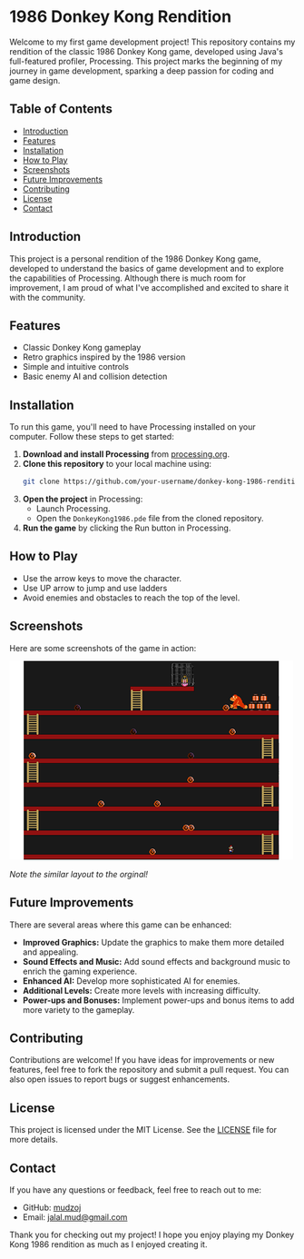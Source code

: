 # 1986 Donkey Kong Rendition

Welcome to my first game development project! This repository contains my rendition of the classic 1986 Donkey Kong game, developed using Java's full-featured profiler, Processing. This project marks the beginning of my journey in game development, sparking a deep passion for coding and game design.

## Table of Contents
- [Introduction](#introduction)
- [Features](#features)
- [Installation](#installation)
- [How to Play](#how-to-play)
- [Screenshots](#screenshots)
- [Future Improvements](#future-improvements)
- [Contributing](#contributing)
- [License](#license)
- [Contact](#contact)

## Introduction

This project is a personal rendition of the 1986 Donkey Kong game, developed to understand the basics of game development and to explore the capabilities of Processing. Although there is much room for improvement, I am proud of what I've accomplished and excited to share it with the community.

## Features

- Classic Donkey Kong gameplay
- Retro graphics inspired by the 1986 version
- Simple and intuitive controls
- Basic enemy AI and collision detection

## Installation

To run this game, you'll need to have Processing installed on your computer. Follow these steps to get started:

1. **Download and install Processing** from [processing.org](https://processing.org/download/).
2. **Clone this repository** to your local machine using:
    ```bash
    git clone https://github.com/your-username/donkey-kong-1986-rendition.git
    ```
3. **Open the project** in Processing:
    - Launch Processing.
    - Open the `DonkeyKong1986.pde` file from the cloned repository.
4. **Run the game** by clicking the Run button in Processing.

## How to Play

- Use the arrow keys to move the character.
- Use UP arrow to jump and use ladders
- Avoid enemies and obstacles to reach the top of the level.

## Screenshots

Here are some screenshots of the game in action:

![Screenshot 1](Screenshots/Game1.png)

*Note the similar layout to the orginal!*



## Future Improvements

There are several areas where this game can be enhanced:

- **Improved Graphics:** Update the graphics to make them more detailed and appealing.
- **Sound Effects and Music:** Add sound effects and background music to enrich the gaming experience.
- **Enhanced AI:** Develop more sophisticated AI for enemies.
- **Additional Levels:** Create more levels with increasing difficulty.
- **Power-ups and Bonuses:** Implement power-ups and bonus items to add more variety to the gameplay.

## Contributing

Contributions are welcome! If you have ideas for improvements or new features, feel free to fork the repository and submit a pull request. You can also open issues to report bugs or suggest enhancements.

## License

This project is licensed under the MIT License. See the [LICENSE](LICENSE) file for more details.

## Contact

If you have any questions or feedback, feel free to reach out to me:

- GitHub: [mudzoj](https://github.com/mudzoj)
- Email: jalal.mud@gmail.com

Thank you for checking out my project! I hope you enjoy playing my Donkey Kong 1986 rendition as much as I enjoyed creating it.
